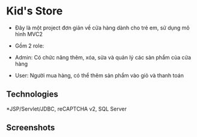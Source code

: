 # Kid's Store

- Đây là một project đơn giản về cửa hàng dành cho trẻ em, sử dụng mô hình MVC2

- Gồm 2 role:
- Admin: Có chức năng thêm, xóa, sửa và quản lý các sản phẩm của cửa hàng
- User: Người mua hàng, có thể thêm sản phẩm vào giỏ và thanh toán

## Technologies

*JSP/Servlet/JDBC, reCAPTCHA v2, SQL Server

## Screenshots


